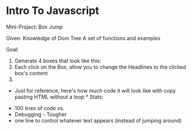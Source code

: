 Intro To Javascript
================================

Mini-Project: Box Jump

Given:
Knowledge of Dom Tree
A set of functions and examples

Goal:
1. Generate 4 boxes that look like this:
2. Each click on the Box, allow you to change the Headlines to the clicked box's content
3.

* Just for reference, here's how much code it will
look like with copy pasting HTML without a loop *
Stats:
- 100 lines of code vs.
- Debugging - Tougher
- one line to control whatever text appears (instead of jumping around)
